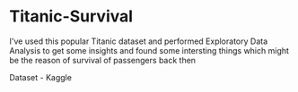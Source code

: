 # Titanic-Survival
I've used this popular Titanic dataset and performed Exploratory Data Analysis to get some insights and found some intersting things which might be the reason of survival of passengers back then

Dataset - Kaggle
